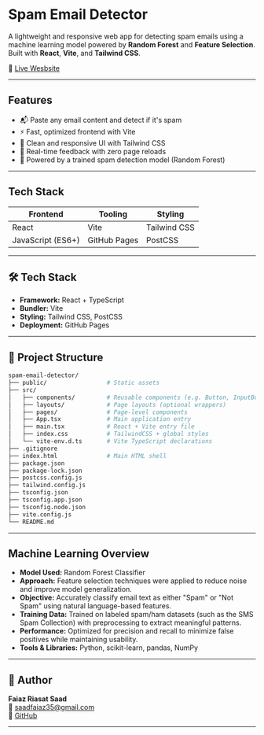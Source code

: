 #  Spam Email Detector

A lightweight and responsive web app for detecting spam emails using a machine learning model powered by **Random Forest** and **Feature Selection**. Built with **React**, **Vite**, and **Tailwind CSS**.

🔗 [Live Wesbsite](https://faiazsaad.github.io/spam-email-detector/)

---

##  Features

- 📬 Paste any email content and detect if it's spam
- ⚡ Fast, optimized frontend with Vite
- 🎨 Clean and responsive UI with Tailwind CSS
- 🔁 Real-time feedback with zero page reloads
- 🧠 Powered by a trained spam detection model (Random Forest)

---


##  Tech Stack

| Frontend | Tooling | Styling     |
|----------|---------|-------------|
| React    | Vite    | Tailwind CSS |
| JavaScript (ES6+) | GitHub Pages | PostCSS      |

---


## 🛠 Tech Stack

- **Framework:** React + TypeScript
- **Bundler:** Vite
- **Styling:** Tailwind CSS, PostCSS
- **Deployment:** GitHub Pages

---

## 📁 Project Structure

```bash
spam-email-detector/
├── public/                 # Static assets
├── src/
│   ├── components/         # Reusable components (e.g. Button, InputBox)
│   ├── layouts/            # Page layouts (optional wrappers)
│   ├── pages/              # Page-level components
│   ├── App.tsx             # Main application entry
│   ├── main.tsx            # React + Vite entry file
│   ├── index.css           # TailwindCSS + global styles
│   └── vite-env.d.ts       # Vite TypeScript declarations
├── .gitignore
├── index.html              # Main HTML shell
├── package.json
├── package-lock.json
├── postcss.config.js
├── tailwind.config.js
├── tsconfig.json
├── tsconfig.app.json
├── tsconfig.node.json
├── vite.config.js
└── README.md

```

---

##  Machine Learning Overview

- **Model Used:** Random Forest Classifier
- **Approach:** Feature selection techniques were applied to reduce noise and improve model generalization.
- **Objective:** Accurately classify email text as either "Spam" or "Not Spam" using natural language-based features.
- **Training Data:** Trained on labeled spam/ham datasets (such as the SMS Spam Collection) with preprocessing to extract meaningful patterns.
- **Performance:** Optimized for precision and recall to minimize false positives while maintaining usability.
- **Tools & Libraries:** Python, scikit-learn, pandas, NumPy

---

## 👤 Author

**Faiaz Riasat Saad**  
📧 [saadfaiaz35@gmail.com](mailto:saadfaiaz35@gmail.com)  
🐙 [GitHub](https://github.com/faiazsaad)

---


